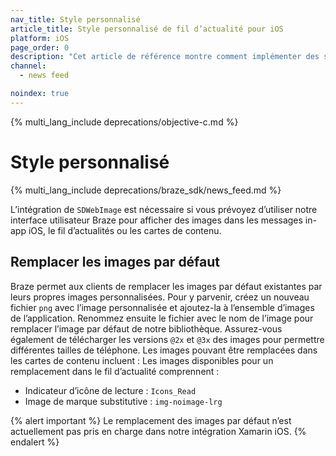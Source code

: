 ```yaml
---
nav_title: Style personnalisé
article_title: Style personnalisé de fil d’actualité pour iOS
platform: iOS
page_order: 0
description: "Cet article de référence montre comment implémenter des styles de fil d’actualités personnalisé et remplacer les images par défaut de votre application iOS."
channel:
  - news feed

noindex: true
---
```


{% multi_lang_include deprecations/objective-c.md %}

# Style personnalisé

{% multi_lang_include deprecations/braze_sdk/news_feed.md %}

L’intégration de `SDWebImage` est nécessaire si vous prévoyez d’utiliser notre interface utilisateur Braze pour afficher des images dans les messages in-app iOS, le fil d’actualités ou les cartes de contenu.

## Remplacer les images par défaut

Braze permet aux clients de remplacer les images par défaut existantes par leurs propres images personnalisées. Pour y parvenir, créez un nouveau fichier `png` avec l’image personnalisée et ajoutez-la à l’ensemble d’images de l’application. Renommez ensuite le fichier avec le nom de l’image pour remplacer l’image par défaut de notre bibliothèque. Assurez-vous également de télécharger les versions `@2x` et `@3x` des images pour permettre différentes tailles de téléphone. Les images pouvant être remplacées dans les cartes de contenu incluent : Les images disponibles pour un remplacement dans le fil d’actualité comprennent :

* Indicateur d’icône de lecture : `Icons_Read`
* Image de marque substitutive : `img-noimage-lrg`

{% alert important %}
Le remplacement des images par défaut n’est actuellement pas pris en charge dans notre intégration Xamarin iOS.
{% endalert %}


